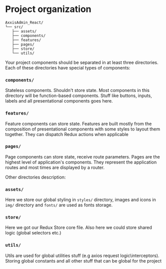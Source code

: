 

# Project organization

```
AxxisAdmin_React/
└── src/
   ├── assets/ 
   ├── components/
   ├── features/
   ├── pages/
   ├── store/
   └── utils/
```

Your project components should be separated in at least three directories.
Each of these directories have special types of components:

### `components/`
Stateless components. Shouldn't store state. Most components in this
directory will be function-based components. Stuff like buttons, inputs,
labels and all presentational components goes here. 

### `features/`
Feature components can store state. Features are built mostly from
the composition of presentational components with some styles to layout
them together. They can dispatch Redux actions when applicable

### `pages/`
Page components can store state, receive route parameters. Pages are the highest level of application's
components. They represent the application routes and most times are
displayed by a router.


Other directories description:

### `assets/`
Here we store our global styling in `styles/` directory, images and icons in `img/` directory and `fonts/` are used as fonts storage.

### `store/`
Here we got our Redux Store core file. Also here we could store shared logic (global selectors etc.)

### `utils/`
Utils are used for global utilities stuff (e.g axios request logic\interceptors). 
Storing global constants and all other stuff that can be global for the project
